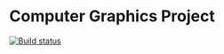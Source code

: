 # Computer Graphics Project
[![Build status](https://ci.appveyor.com/api/projects/status/4abl1n4o1ya08qi4?svg=true)](https://ci.appveyor.com/project/simon-bourque/comp371)
